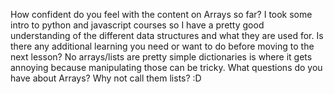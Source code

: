 How confident do you feel with the content on Arrays so far?
I took some intro to python and javascript courses so I have a pretty good understanding of the different data structures and what they are used for.
Is there any additional learning you need or want to do before moving to the next lesson?
No arrays/lists are pretty simple dictionaries is where it gets annoying because manipulating those can be tricky.
What questions do you have about Arrays?
Why not call them lists? :D

